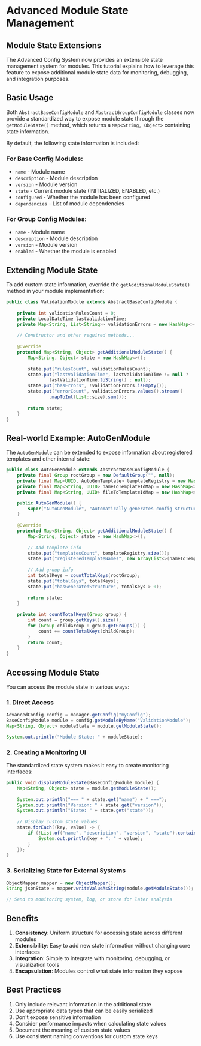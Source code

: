 # Advanced Module State Management

## Module State Extensions

The Advanced Config System now provides an extensible state management system for modules. This tutorial explains how to leverage this feature to expose additional module state data for monitoring, debugging, and integration purposes.

## Basic Usage

Both `AbstractBaseConfigModule` and `AbstractGroupConfigModule` classes now provide a standardized way to expose module state through the `getModuleState()` method, which returns a `Map<String, Object>` containing state information.

By default, the following state information is included:

### For Base Config Modules:
- `name` - Module name
- `description` - Module description
- `version` - Module version 
- `state` - Current module state (INITIALIZED, ENABLED, etc.)
- `configured` - Whether the module has been configured
- `dependencies` - List of module dependencies

### For Group Config Modules:
- `name` - Module name
- `description` - Module description
- `version` - Module version
- `enabled` - Whether the module is enabled

## Extending Module State

To add custom state information, override the `getAdditionalModuleState()` method in your module implementation:

```java
public class ValidationModule extends AbstractBaseConfigModule {
    
    private int validationRulesCount = 0;
    private LocalDateTime lastValidationTime;
    private Map<String, List<String>> validationErrors = new HashMap<>();
    
    // Constructor and other required methods...
    
    @Override
    protected Map<String, Object> getAdditionalModuleState() {
        Map<String, Object> state = new HashMap<>();
        
        state.put("rulesCount", validationRulesCount);
        state.put("lastValidationTime", lastValidationTime != null ? 
                lastValidationTime.toString() : null);
        state.put("hasErrors", !validationErrors.isEmpty());
        state.put("errorCount", validationErrors.values().stream()
                .mapToInt(List::size).sum());
        
        return state;
    }
}
```

## Real-world Example: AutoGenModule

The `AutoGenModule` can be extended to expose information about registered templates and other internal state:

```java
public class AutoGenModule extends AbstractBaseConfigModule {
    private final Group rootGroup = new DefaultGroup("", null);
    private final Map<UUID, AutoGenTemplate> templateRegistry = new HashMap<>();
    private final Map<String, UUID> nameToTemplateIdMap = new HashMap<>();
    private final Map<String, UUID> fileToTemplateIdMap = new HashMap<>();

    public AutoGenModule() {
        super("AutoGenModule", "Automatically generates config structure from templates", "1.0.0");
    }
    
    @Override
    protected Map<String, Object> getAdditionalModuleState() {
        Map<String, Object> state = new HashMap<>();
        
        // Add template info
        state.put("templatesCount", templateRegistry.size());
        state.put("registeredTemplateNames", new ArrayList<>(nameToTemplateIdMap.keySet()));
        
        // Add group info
        int totalKeys = countTotalKeys(rootGroup);
        state.put("totalKeys", totalKeys);
        state.put("hasGeneratedStructure", totalKeys > 0);
        
        return state;
    }
    
    private int countTotalKeys(Group group) {
        int count = group.getKeys().size();
        for (Group childGroup : group.getGroups()) {
            count += countTotalKeys(childGroup);
        }
        return count;
    }
}
```

## Accessing Module State

You can access the module state in various ways:

### 1. Direct Access

```java
AdvancedConfig config = manager.getConfig("myConfig");
BaseConfigModule module = config.getModuleByName("ValidationModule");
Map<String, Object> moduleState = module.getModuleState();

System.out.println("Module State: " + moduleState);
```

### 2. Creating a Monitoring UI

The standardized state system makes it easy to create monitoring interfaces:

```java
public void displayModuleState(BaseConfigModule module) {
    Map<String, Object> state = module.getModuleState();
    
    System.out.println("=== " + state.get("name") + " ===");
    System.out.println("Version: " + state.get("version"));
    System.out.println("State: " + state.get("state"));
    
    // Display custom state values
    state.forEach((key, value) -> {
        if (!List.of("name", "description", "version", "state").contains(key)) {
            System.out.println(key + ": " + value);
        }
    });
}
```

### 3. Serializing State for External Systems

```java
ObjectMapper mapper = new ObjectMapper();
String jsonState = mapper.writeValueAsString(module.getModuleState());

// Send to monitoring system, log, or store for later analysis
```

## Benefits

1. **Consistency**: Uniform structure for accessing state across different modules
2. **Extensibility**: Easy to add new state information without changing core interfaces
3. **Integration**: Simple to integrate with monitoring, debugging, or visualization tools
4. **Encapsulation**: Modules control what state information they expose

## Best Practices

1. Only include relevant information in the additional state
2. Use appropriate data types that can be easily serialized
3. Don't expose sensitive information
4. Consider performance impacts when calculating state values
5. Document the meaning of custom state values
6. Use consistent naming conventions for custom state keys

